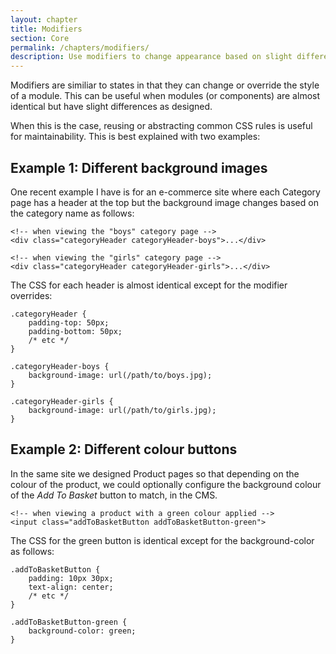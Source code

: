 ```yaml
---
layout: chapter
title: Modifiers
section: Core
permalink: /chapters/modifiers/
description: Use modifiers to change appearance based on slight differences.
---
```


Modifiers are similiar to states in that they can change or override the style of a module. This can be useful when modules (or components) are almost identical but have slight differences as designed.

When this is the case, reusing or abstracting common CSS rules is useful for maintainability. This is best explained with two examples:

## Example 1: Different background images

One recent example I have is for an e-commerce site where each Category page has a header at the top but the background image changes based on the category name as follows:

	<!-- when viewing the "boys" category page -->
	<div class="categoryHeader categoryHeader-boys">...</div>

	<!-- when viewing the "girls" category page -->
	<div class="categoryHeader categoryHeader-girls">...</div>

The CSS for each header is almost identical except for the modifier overrides:

	.categoryHeader {
		padding-top: 50px;
		padding-bottom: 50px;
		/* etc */
	}

	.categoryHeader-boys {
		background-image: url(/path/to/boys.jpg);
	}

	.categoryHeader-girls {
		background-image: url(/path/to/girls.jpg);
	}

## Example 2: Different colour buttons

In the same site we designed Product pages so that depending on the colour of the product, we could optionally configure the background colour of the *Add To Basket* button to match, in the CMS.

	<!-- when viewing a product with a green colour applied -->
	<input class="addToBasketButton addToBasketButton-green">

The CSS for the green button is identical except for the background-color as follows:

	.addToBasketButton {
		padding: 10px 30px;
		text-align: center;
		/* etc */
	}

	.addToBasketButton-green {
		background-color: green;
	}